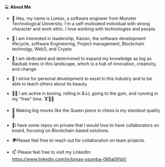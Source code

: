 


💻 **About Me**

- 👋 Hey, my name is Lomax, a software engineer from Munster Technological University. I'm a self-motivated individual with strong character and work ethic. I love working with technologies and people. 
- 👀 I am interested in leadership, Kaizen, the software development lifecycle, software Engineering, Project management, Blockchain technolgy, Web3, and Crypto.
- 🌱 I am dedicated and determined to expand my knowledge as big as Baobab trees in this landscape, which is a hub of innovation, creativity, and change.
- 🎯 I strive for personal development to excel in this industry and to be able to teach others about its beauty.
- 🥊🥋 I am active in boxing, rolling in BJJ, going to the gym, and running in my "free" time. 🏋️🏃‍♂️
- 🌟 Making big moves like the Queen piece in chess is my standout quality 🌟 

- 🤝I have some repos on private that I would love to have collaborators on board, focusing on Blockchain-based solutions.
- 🌍Please feel free to reach out for collaboration on team projects. 

- 📫 Please feel free to visit my LinkedIn: https://www.linkedin.com/in/lomax-osomba-065a091a1/
